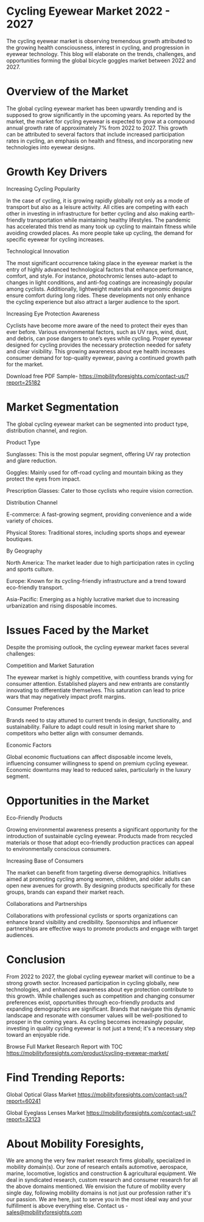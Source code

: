 # Cycling Eyewear Market 2022 - 2027

The cycling eyewear market is observing tremendous growth attributed to the growing health consciousness, interest in cycling, and progression in eyewear technology. This blog will elaborate on the trends, challenges, and opportunities forming the global bicycle goggles market between 2022 and 2027.

# Overview of the Market

The global cycling eyewear market has been upwardly trending and is supposed to grow significantly in the upcoming years. As reported by the market, the market for cycling eyewear is expected to grow at a compound annual growth rate of approximately 7% from 2022 to 2027. This growth can be attributed to several factors that include increased participation rates in cycling, an emphasis on health and fitness, and incorporating new technologies into eyewear designs.

# Growth Key Drivers

Increasing Cycling Popularity

In the case of cycling, it is growing rapidly globally not only as a mode of transport but also as a leisure activity. All cities are competing with each other in investing in infrastructure for better cycling and also making earth-friendly transportation while maintaining healthy lifestyles. The pandemic has accelerated this trend as many took up cycling to maintain fitness while avoiding crowded places. As more people take up cycling, the demand for specific eyewear for cycling increases.

Technological Innovation

The most significant occurrence taking place in the eyewear market is the entry of highly advanced technological factors that enhance performance, comfort, and style. For instance, photochromic lenses auto-adapt to changes in light conditions, and anti-fog coatings are increasingly popular among cyclists. Additionally, lightweight materials and ergonomic designs ensure comfort during long rides. These developments not only enhance the cycling experience but also attract a larger audience to the sport.

Increasing Eye Protection Awareness

Cyclists have become more aware of the need to protect their eyes than ever before. Various environmental factors, such as UV rays, wind, dust, and debris, can pose dangers to one’s eyes while cycling. Proper eyewear designed for cycling provides the necessary protection needed for safety and clear visibility. This growing awareness about eye health increases consumer demand for top-quality eyewear, paving a continued growth path for the market.

Download free PDF Sample- https://mobilityforesights.com/contact-us/?report=25182

# Market Segmentation

The global cycling eyewear market can be segmented into product type, distribution channel, and region.

Product Type

Sunglasses: This is the most popular segment, offering UV ray protection and glare reduction.

Goggles: Mainly used for off-road cycling and mountain biking as they protect the eyes from impact.

Prescription Glasses: Cater to those cyclists who require vision correction.

Distribution Channel

E-commerce: A fast-growing segment, providing convenience and a wide variety of choices.

Physical Stores: Traditional stores, including sports shops and eyewear boutiques.

By Geography

North America: The market leader due to high participation rates in cycling and sports culture.

Europe: Known for its cycling-friendly infrastructure and a trend toward eco-friendly transport.

Asia-Pacific: Emerging as a highly lucrative market due to increasing urbanization and rising disposable incomes.

# Issues Faced by the Market

Despite the promising outlook, the cycling eyewear market faces several challenges:

Competition and Market Saturation

The eyewear market is highly competitive, with countless brands vying for consumer attention. Established players and new entrants are constantly innovating to differentiate themselves. This saturation can lead to price wars that may negatively impact profit margins.

Consumer Preferences

Brands need to stay attuned to current trends in design, functionality, and sustainability. Failure to adapt could result in losing market share to competitors who better align with consumer demands.

Economic Factors

Global economic fluctuations can affect disposable income levels, influencing consumer willingness to spend on premium cycling eyewear. Economic downturns may lead to reduced sales, particularly in the luxury segment.

# Opportunities in the Market

Eco-Friendly Products

Growing environmental awareness presents a significant opportunity for the introduction of sustainable cycling eyewear. Products made from recycled materials or those that adopt eco-friendly production practices can appeal to environmentally conscious consumers.

Increasing Base of Consumers

The market can benefit from targeting diverse demographics. Initiatives aimed at promoting cycling among women, children, and older adults can open new avenues for growth. By designing products specifically for these groups, brands can expand their market reach.

Collaborations and Partnerships

Collaborations with professional cyclists or sports organizations can enhance brand visibility and credibility. Sponsorships and influencer partnerships are effective ways to promote products and engage with target audiences.

# Conclusion

From 2022 to 2027, the global cycling eyewear market will continue to be a strong growth sector. Increased participation in cycling globally, new technologies, and enhanced awareness about eye protection contribute to this growth. While challenges such as competition and changing consumer preferences exist, opportunities through eco-friendly products and expanding demographics are significant. Brands that navigate this dynamic landscape and resonate with consumer values will be well-positioned to prosper in the coming years. As cycling becomes increasingly popular, investing in quality cycling eyewear is not just a trend; it's a necessary step toward an enjoyable ride.

Browse Full Market Research Report with TOC https://mobilityforesights.com/product/cycling-eyewear-market/

# Find Trending Reports:

Global Optical Glass Market https://mobilityforesights.com/contact-us/?report=60241

Global Eyeglass Lenses Market https://mobilityforesights.com/contact-us/?report=32123



# About Mobility Foresights,
We are among the very few market research firms globally, specialized in mobility domain(s). Our zone of research entails automotive, aerospace, marine, locomotive, logistics and construction & agricultural equipment. We deal in syndicated research, custom research and consumer research for all the above domains mentioned.
We envision the future of mobility every single day, following mobility domains is not just our profession rather it's our passion. We are here, just to serve you in the most ideal way and your fulfillment is above everything else. Contact us -  sales@mobilityforesights.com
